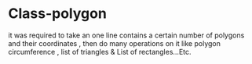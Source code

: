 # Class-polygon
it was required to take an one line contains a certain number of polygons and their coordinates , then do many operations on it like polygon circumference , list of triangles & List of rectangles…Etc.
